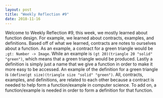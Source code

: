 ```yaml
---
layout: post
title: "Weekly Reflection #9"
date: 2018-11-16
---
```


Welcome to Weekly Reflection #9, this week, we mostly learned about function design. For example, we learned about contracts, examples, and definitions. Based off of what we learned, contracts are notes to ourselves about a function. As an example, a contract for a green triangle would be ```;gt: Number -> Image```. While an example is ```(gt 20)(triangle 20 "solid" "green")```, which means that a green triangle would be produced. Lastly a definition is simply just a name that we give a function in order to make it more easy to be accessed. An example of the definition for a green triangle is ```(define(gt size)(triangle size "solid" "green")```. All, contracts, examples, and definitions, are related to each other because a contract is needed to help form a function/example in computer science. To add on, a function/example is needed in order to form a definition for that function. 
